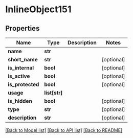# InlineObject151

## Properties
Name | Type | Description | Notes
------------ | ------------- | ------------- | -------------
**name** | **str** |  | 
**short_name** | **str** |  | [optional] 
**is_internal** | **bool** |  | [optional] 
**is_active** | **bool** |  | [optional] 
**is_protected** | **bool** |  | [optional] 
**usage** | **list[str]** |  | 
**is_hidden** | **bool** |  | [optional] 
**type** | **str** |  | [optional] 
**description** | **str** |  | [optional] 

[[Back to Model list]](../README.md#documentation-for-models) [[Back to API list]](../README.md#documentation-for-api-endpoints) [[Back to README]](../README.md)


